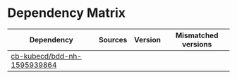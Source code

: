 # Dependency Matrix

Dependency | Sources | Version | Mismatched versions
---------- | ------- | ------- | -------------------
[cb-kubecd/bdd-nh-1595939864](https://github.com/cb-kubecd/bdd-nh-1595939864.git) |  | []() | 
